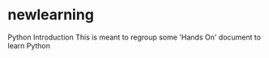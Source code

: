 # newlearning
Python Introduction
This is meant to regroup some 'Hands On' document to learn Python
